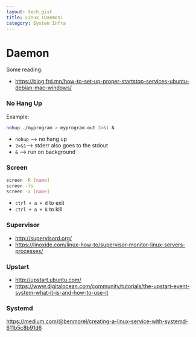 ```yaml
---
layout: tech_gist
title: Linux (Daemon)
category: System Infra
---
```


# Daemon

Some reading:
- <https://blog.frd.mn/how-to-set-up-proper-startstop-services-ubuntu-debian-mac-windows/>

### No Hang Up

Example:
```bash
nohup ./myprogram > myprogram.out 2>&1 &
```
- `nohup` --> no hang up  
- `2>&1`--> stderr also goes to the stdout  
- `&` --> run on background  


### Screen

```bash
screen -R [name]
screen -ls
screen -x [name]
```

- `ctrl + a + d` to exit
- `ctrl + a + k` to kill

### Supervisor

- <http://supervisord.org/>
- <https://linoxide.com/linux-how-to/supervisor-monitor-linux-servers-processes/>


### Upstart

- <http://upstart.ubuntu.com/>
- <https://www.digitalocean.com/community/tutorials/the-upstart-event-system-what-it-is-and-how-to-use-it>

### Systemd

<https://medium.com/@benmorel/creating-a-linux-service-with-systemd-611b5c8b91d6>